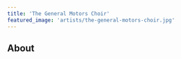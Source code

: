 ```yaml
---
title: 'The General Motors Choir'
featured_image: 'artists/the-general-motors-choir.jpg'
---
```


## About


